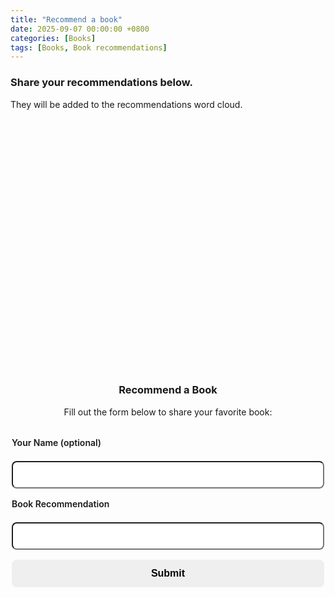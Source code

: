 ```yaml
---
title: "Recommend a book"
date: 2025-09-07 00:00:00 +0800
categories: [Books]
tags: [Books, Book recommendations]
---
```


### Share your recommendations below.
They will be added to the recommendations word cloud.
<div id="wordcloud-section" style="text-align:center;">
  <div id="wordcloud" style="width:100%; height:400px; margin:1rem auto;"></div>
</div>
<h3 style="text-align:center;">Recommend a Book</h3>
<p style="text-align:center;">Fill out the form below to share your favorite book:</p>
<form id="book-form" class="modern-form">
  <label>Your Name (optional)</label>
  <input type="text" id="name" name="name" placeholder=""/>
  <label>Book Recommendation</label>
  <input type="text" id="book" name="book" placeholder="" required/>
  <button type="button" id="submit-btn">Submit</button>
  <p id="thank-message" class="thank-message" style="text-align:center; display:none;"></p>
</form>
<style>
.modern-form { display:flex; flex-direction:column; max-width:500px; margin:2rem auto; gap:1rem; }
.modern-form label { font-weight:600; margin-bottom:0.3rem; }
.modern-form input { padding:0.7rem 1rem; border-radius:8px; font-size:1rem; outline:none; transition: all 0.2s; }
.modern-form input:focus { box-shadow:0 0 5px rgba(79,70,229,0.3); }
.modern-form button { padding:0.8rem 1rem; font-size:1rem; border:none; border-radius:8px; font-weight:600; cursor:pointer; transition: all 0.15s ease-in-out; }
.modern-form button:hover { transform:scale(1.02); }
.modern-form button:active { transform:scale(0.97); box-shadow: inset 0 2px 4px rgba(0,0,0,0.2); }
.thank-message { margin-top:1rem; font-weight:600; animation:fadeIn 0.3s ease-in-out; }
@keyframes fadeIn { from { opacity:0; transform:translateY(-5px);} to {opacity:1; transform:translateY(0);} }
</style>
<script src="https://cdnjs.cloudflare.com/ajax/libs/wordcloud2.js/1.1.1/wordcloud2.min.js"></script>
<script>
document.addEventListener("DOMContentLoaded", () => {
  const scriptURL = "https://script.google.com/macros/s/AKfycbx9u9xYRgF9F2vAsD5N8Y_6Ft6_OvxB80NDdrj6wNEhRUnGNKY2hAJjTdK3mS98XVE/exec";
  const form = document.getElementById("book-form");
  const submitBtn = document.getElementById("submit-btn");
  const thankMessage = document.getElementById("thank-message");
  submitBtn.addEventListener("click", async () => {
    const name = document.getElementById("name").value || "Anonymous";
    const bookInput = document.getElementById("book").value.trim();
    if (!bookInput) return;
    const book = bookInput.split(' ')
        .map(w => w.charAt(0).toUpperCase() + w.slice(1).toLowerCase())
        .join(' ');
    try {
      const res = await fetch(scriptURL, {
        method: "POST",
        headers: { "Content-Type": "application/json" },
        body: JSON.stringify({ name, book })
      });
      const result = await res.json();
      if (result.result === "success") {
        showMessage("Successfully added!");
        form.reset();
        loadWordCloud();
      } else {
        showMessage("Error: " + result.message, true);
      }
    } catch(err) {
      console.error(err);
      showMessage("Error submitting. Please try again.", true);
    }
  });
  function showMessage(msg, isError=false) {
    thankMessage.style.display = "block";
    thankMessage.style.color = isError ? "#ef4444" : "#10b981";
    thankMessage.textContent = msg;
    setTimeout(() => { thankMessage.style.display = "none"; }, 2000);
  }
  async function loadWordCloud() {
    try {
      const res = await fetch(scriptURL);
      const data = await res.json();
      const counts = {};
      data.forEach(entry => {
        if(entry.book) {
          const b = entry.book.trim();
          counts[b] = (counts[b] || 0) + 1;
        }
      });
      const words = Object.entries(counts).map(([book, count]) => [book, count * 10]);
      WordCloud(document.getElementById("wordcloud"), {
        list: words,
        gridSize:16,
        weightFactor:2,
        color:() => getComputedStyle(document.body).color,
        backgroundColor:"transparent"
      });
    } catch(err) {
      console.error("Error loading word cloud:", err);
    }
  }
  loadWordCloud();
});
</script>
